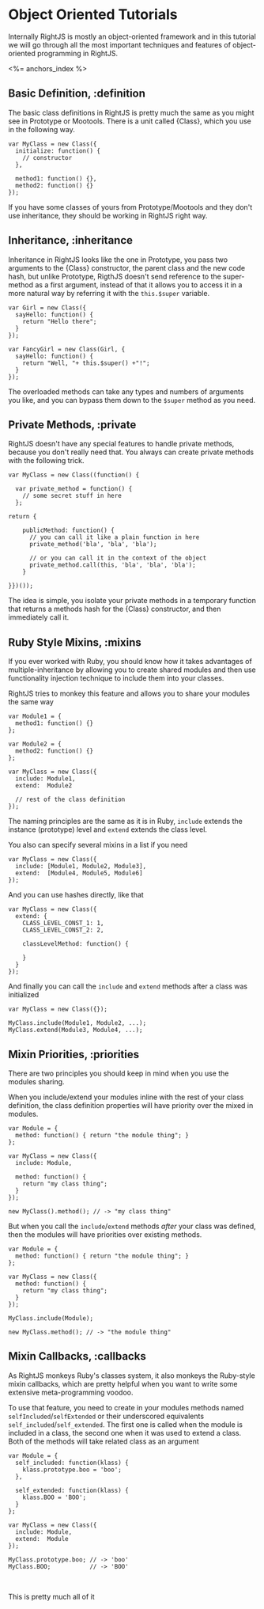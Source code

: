 # Object Oriented Tutorials

Internally RightJS is mostly an object-oriented framework and in this tutorial we will go through
all the most important techniques and features of object-oriented programming in RightJS.

<%= anchors_index %>


## Basic Definition, :definition

The basic class definitions in RightJS is pretty much the same as you might see in Prototype
or Mootools. There is a unit called {Class}, which you use in the following way.

    var MyClass = new Class({
      initialize: function() {
        // constructor
      },

      method1: function() {},
      method2: function() {}
    });

If you have some classes of yours from Prototype/Mootools and they don't use inheritance, they
should be working in RightJS right way.


## Inheritance, :inheritance

Inheritance in RightJS looks like the one in Prototype, you pass two arguments to the {Class}
constructor, the parent class and the new code hash, but unlike Prototype, RigthJS doesn't
send reference to the super-method as a first argument, instead of that it allows you to
access it in a more natural way by referring it with the `this.$super` variable.

    var Girl = new Class({
      sayHello: function() {
        return "Hello there";
      }
    });

    var FancyGirl = new Class(Girl, {
      sayHello: function() {
        return "Well, "+ this.$super() +"!";
      }
    });

The overloaded methods can take any types and numbers of arguments you like, and you can
bypass them down to the `$super` method as you need.


## Private Methods, :private

RightJS doesn't have any special features to handle private methods, because you don't really need
that. You always can create private methods with the following trick.

    var MyClass = new Class((function() {

      var private_method = function() {
        // some secret stuff in here
      };

    return {

        publicMethod: function() {
          // you can call it like a plain function in here
          private_method('bla', 'bla', 'bla');

          // or you can call it in the context of the object
          private_method.call(this, 'bla', 'bla', 'bla');
        }

    }})());

The idea is simple, you isolate your private methods in a temporary function that returns
a methods hash for the {Class} constructor, and then immediately call it.


## Ruby Style Mixins, :mixins

If you ever worked with Ruby, you should know how it takes advantages of multiple-inheritance
by allowing you to create shared modules and then use functionality injection technique to
include them into your classes.

RightJS tries to monkey this feature and allows you to share your modules the same way

    var Module1 = {
      method1: function() {}
    };

    var Module2 = {
      method2: function() {}
    };

    var MyClass = new Class({
      include: Module1,
      extend:  Module2

      // rest of the class definition
    });

The naming principles are the same as it is in Ruby, `include` extends the instance
(prototype) level and `extend` extends the class level.

You also can specify several mixins in a list if you need

    var MyClass = new Class({
      include: [Module1, Module2, Module3],
      extend:  [Module4, Module5, Module6]
    });

And you can use hashes directly, like that

    var MyClass = new Class({
      extend: {
        CLASS_LEVEL_CONST_1: 1,
        CLASS_LEVEL_CONST_2: 2,

        classLevelMethod: function() {

        }
      }
    });

And finally you can call the `include` and `extend` methods after a class
was initialized

    var MyClass = new Class({});

    MyClass.include(Module1, Module2, ...);
    MyClass.extend(Module3, Module4, ...);

## Mixin Priorities, :priorities

There are two principles you should keep in mind when you use the modules sharing.

When you include/extend your modules inline with the rest of your class definition, the
class definition properties will have priority over the mixed in modules.

    var Module = {
      method: function() { return "the module thing"; }
    };

    var MyClass = new Class({
      include: Module,

      method: function() {
        return "my class thing";
      }
    });

    new MyClass().method(); // -> "my class thing"


But when you call the `include`/`extend` methods _after_ your class was
defined, then the modules will have priorities over existing methods.

    var Module = {
      method: function() { return "the module thing"; }
    };

    var MyClass = new Class({
      method: function() {
        return "my class thing";
      }
    });

    MyClass.include(Module);

    new MyClass.method(); // -> "the module thing"



## Mixin Callbacks, :callbacks

As RightJS monkeys Ruby's classes system, it also monkeys the Ruby-style mixin callbacks,
which are pretty helpful when you want to write some extensive meta-programming voodoo.

To use that feature, you need to create in your modules methods named `selfIncluded`/`selfExtended`
or their underscored equivalents `self_included`/`self_extended`. The first one is called when
the module is included in a class, the second one when it was used to extend a class. Both of the methods will
take related class as an argument

    var Module = {
      self_included: function(klass) {
        klass.prototype.boo = 'boo';
      },

      self_extended: function(klass) {
        klass.BOO = 'BOO';
      }
    };

    var MyClass = new Class({
      include: Module,
      extend:  Module
    });

    MyClass.prototype.boo; // -> 'boo'
    MyClass.BOO;           // -> 'BOO'


<p>&nbsp;</p>

<p>This is pretty much all of it</p>

